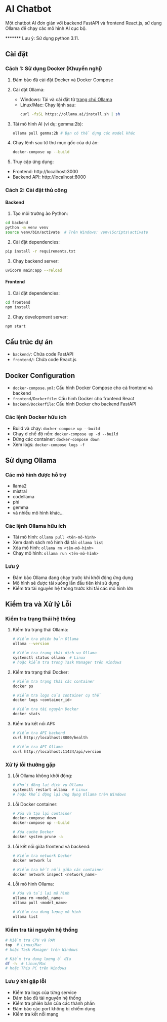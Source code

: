 # AI Chatbot

Một chatbot AI đơn giản với backend FastAPI và frontend React.js, sử dụng Ollama để chạy các mô hình AI cục bộ.

******* Lưu ý: Sử dụng python 3.11.

## Cài đặt

### Cách 1: Sử dụng Docker (Khuyến nghị)
1. Đảm bảo đã cài đặt Docker và Docker Compose
2. Cài đặt Ollama:
   - Windows: Tải và cài đặt từ [trang chủ Ollama](https://ollama.ai/download)
   - Linux/Mac: Chạy lệnh sau:
     ```bash
     curl -fsSL https://ollama.ai/install.sh | sh
     ```
3. Tải mô hình AI (ví dụ: gemma:2b):
   ```bash
   ollama pull gemma:2b # Bạn có thể dụng các model khác
   ```
4. Chạy lệnh sau từ thư mục gốc của dự án:
   ```bash
   docker-compose up --build
   ```

5. Truy cập ứng dụng:
- Frontend: http://localhost:3000
- Backend API: http://localhost:8000

### Cách 2: Cài đặt thủ công

#### Backend
1. Tạo môi trường ảo Python:
```bash
cd backend
python -m venv venv
source venv/bin/activate  # Trên Windows: venv\Scripts\activate
```

2. Cài đặt dependencies:
```bash
pip install -r requirements.txt
```

3. Chạy backend server:
```bash
uvicorn main:app --reload
```

#### Frontend
1. Cài đặt dependencies:
```bash
cd frontend
npm install
```

2. Chạy development server:
```bash
npm start
```

## Cấu trúc dự án
- `backend/`: Chứa code FastAPI
- `frontend/`: Chứa code React.js

## Docker Configuration
- `docker-compose.yml`: Cấu hình Docker Compose cho cả frontend và backend
- `frontend/Dockerfile`: Cấu hình Docker cho frontend React
- `backend/Dockerfile`: Cấu hình Docker cho backend FastAPI

### Các lệnh Docker hữu ích
- Build và chạy: `docker-compose up --build`
- Chạy ở chế độ nền: `docker-compose up -d --build`
- Dừng các container: `docker-compose down`
- Xem logs: `docker-compose logs -f`

## Sử dụng Ollama

### Các mô hình được hỗ trợ
- llama2
- mistral
- codellama
- phi
- gemma
- và nhiều mô hình khác...

### Các lệnh Ollama hữu ích
- Tải mô hình: `ollama pull <tên-mô-hình>`
- Xem danh sách mô hình đã tải: `ollama list`
- Xóa mô hình: `ollama rm <tên-mô-hình>`
- Chạy mô hình: `ollama run <tên-mô-hình>`

### Lưu ý
- Đảm bảo Ollama đang chạy trước khi khởi động ứng dụng
- Mô hình sẽ được tải xuống lần đầu tiên khi sử dụng
- Kiểm tra tài nguyên hệ thống trước khi tải các mô hình lớn

## Kiểm tra và Xử lý Lỗi

### Kiểm tra trạng thái hệ thống
1. Kiểm tra trạng thái Ollama:
   ```bash
   # Kiểm tra phiên bản Ollama
   ollama --version
   
   # Kiểm tra trạng thái dịch vụ Ollama
   systemctl status ollama  # Linux
   # hoặc kiểm tra trong Task Manager trên Windows
   ```

2. Kiểm tra trạng thái Docker:
   ```bash
   # Kiểm tra trạng thái các container
   docker ps
   
   # Kiểm tra logs của container cụ thể
   docker logs <container_id>
   
   # Kiểm tra tài nguyên Docker
   docker stats
   ```

3. Kiểm tra kết nối API:
   ```bash
   # Kiểm tra API backend
   curl http://localhost:8000/health
   
   # Kiểm tra API Ollama
   curl http://localhost:11434/api/version
   ```

### Xử lý lỗi thường gặp

1. Lỗi Ollama không khởi động:
   ```bash
   # Khởi động lại dịch vụ Ollama
   systemctl restart ollama  # Linux
   # hoặc khởi động lại ứng dụng Ollama trên Windows
   ```

2. Lỗi Docker container:
   ```bash
   # Xóa và tạo lại container
   docker-compose down
   docker-compose up --build
   
   # Xóa cache Docker
   docker system prune -a
   ```

3. Lỗi kết nối giữa frontend và backend:
   ```bash
   # Kiểm tra network Docker
   docker network ls
   
   # Kiểm tra kết nối giữa các container
   docker network inspect <network_name>
   ```

4. Lỗi mô hình Ollama:
   ```bash
   # Xóa và tải lại mô hình
   ollama rm <model_name>
   ollama pull <model_name>
   
   # Kiểm tra dung lượng mô hình
   ollama list
   ```

### Kiểm tra tài nguyên hệ thống
```bash
# Kiểm tra CPU và RAM
top  # Linux/Mac
# hoặc Task Manager trên Windows

# Kiểm tra dung lượng ổ đĩa
df -h  # Linux/Mac
# hoặc This PC trên Windows
```

### Lưu ý khi gặp lỗi
- Kiểm tra logs của từng service
- Đảm bảo đủ tài nguyên hệ thống
- Kiểm tra phiên bản của các thành phần
- Đảm bảo các port không bị chiếm dụng
- Kiểm tra kết nối mạng